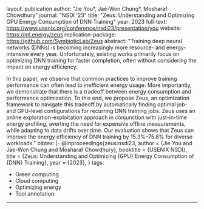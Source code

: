 layout: publication
author: "Jie You*, Jae-Won Chung*, Mosharaf Chowdhury"
journal: "NSDI '23"
title: "Zeus: Understanding and Optimizing GPU Energy Consumption of DNN Training"
year: 2023
full-text: https://www.usenix.org/conference/nsdi23/presentation/you
website: https://ml.energy/zeus
replication-package: https://github.com/SymbioticLab/Zeus
abstract: "Training deep neural networks (DNNs) is becoming increasingly more resource- and energy-intensive every year. Unfortunately, existing works primarily focus on optimizing DNN training for faster completion, often without considering the impact on energy efficiency.

In this paper, we observe that common practices to improve training performance can often lead to inefficient energy usage. More importantly, we demonstrate that there is a tradeoff between energy consumption and performance optimization. To this end, we propose Zeus, an optimization framework to navigate this tradeoff by automatically finding optimal job- and GPU-level configurations for recurring DNN training jobs. Zeus uses an online exploration-exploitation approach in conjunction with just-in-time energy profiling, averting the need for expensive offline measurements, while adapting to data drifts over time. Our evaluation shows that Zeus can improve the energy efficiency of DNN training by 15.3%–75.8% for diverse workloads."
bibtex: |-
  @inproceedings{zeus:nsdi23,
      author    = {Jie You and Jae-Won Chung and Mosharaf Chowdhury},
      booktitle = {USENIX NSDI},
      title     = {Zeus: Understanding and Optimizing {GPU} Energy Consumption of {DNN} Training},
      year      = {2023},
  }
tags:
  - Green computing
  - Cloud computing
  - Optimizing energy
  - Tool
annotation: 

---
